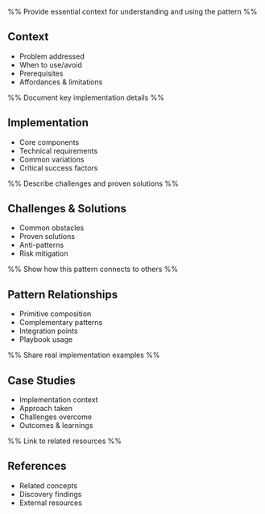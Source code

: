 
%% Provide essential context for understanding and using the pattern %%
## Context
- Problem addressed
- When to use/avoid
- Prerequisites
- Affordances & limitations

%% Document key implementation details %%
## Implementation
- Core components
- Technical requirements
- Common variations
- Critical success factors

%% Describe challenges and proven solutions %%
## Challenges & Solutions
- Common obstacles
- Proven solutions
- Anti-patterns
- Risk mitigation

%% Show how this pattern connects to others %%
## Pattern Relationships
- Primitive composition
- Complementary patterns
- Integration points
- Playbook usage

%% Share real implementation examples %%
## Case Studies
- Implementation context
- Approach taken
- Challenges overcome
- Outcomes & learnings

%% Link to related resources %%
## References
- Related concepts
- Discovery findings
- External resources